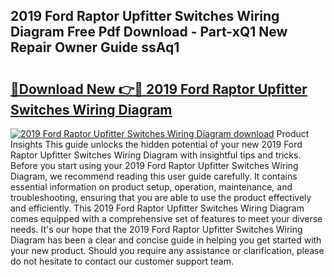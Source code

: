 ## 2019 Ford Raptor Upfitter Switches Wiring Diagram Free Pdf Download - Part-xQ1 New Repair Owner Guide ssAq1

# <h2><a href="http://dfseval.blite.top/?on=2019+Ford+Raptor+Upfitter+Switches+Wiring+Diagram">🔗Download New 👉🔴 2019 Ford Raptor Upfitter Switches Wiring Diagram</a></h2>

[![2019 Ford Raptor Upfitter Switches Wiring Diagram download](https://i.imgur.com/lujVjoI.png)](http://dfseval.blite.top/?on=2019+Ford+Raptor+Upfitter+Switches+Wiring+Diagram)
Product Insights This guide unlocks the hidden potential of your new 2019 Ford Raptor Upfitter Switches Wiring Diagram with insightful tips and tricks. Before you start using your 2019 Ford Raptor Upfitter Switches Wiring Diagram, we recommend reading this user guide carefully. It contains essential information on product setup, operation, maintenance, and troubleshooting, ensuring that you are able to use the product effectively and efficiently. This 2019 Ford Raptor Upfitter Switches Wiring Diagram comes equipped with a comprehensive set of features to meet your diverse needs. It's our hope that the 2019 Ford Raptor Upfitter Switches Wiring Diagram has been a clear and concise guide in helping you get started with your new product. Should you require any assistance or clarification, please do not hesitate to contact our customer support team.
